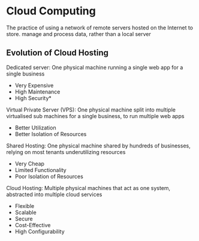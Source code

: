 # Cloud Computing

The practice of using a network of remote servers hosted on the Internet to store. manage and process data, rather than a local server

## Evolution of Cloud Hosting

Dedicated server:
    One physical machine running a single web app for a single business

- Very Expensive
- High Maintenance
- High Security*

Virtual Private Server (VPS):
    One physical machine split into multiple virtualised sub machines for a single business, to run multiple web apps

- Better Utilization
- Better Isolation of Resources

Shared Hosting:
    One physical machine shared by hundreds of businesses, relying on most tenants underutilizing resources

- Very Cheap
- Limited Functionality
- Poor Isolation of Resources

Cloud Hosting:
    Multiple physical machines that act as one system, abstracted into multiple cloud services

- Flexible
- Scalable
- Secure
- Cost-Effective
- High Configurability
